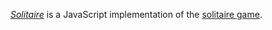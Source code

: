 [*Solitaire*](solitaire.html) is a JavaScript implementation of the
[solitaire game](https://en.wikipedia.org/wiki/Peg_solitaire).
